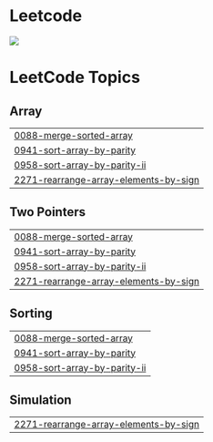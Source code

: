 # Leetcode
![](https://leetcard.jacoblin.cool/SuchandraPaul?ext=heatmap)

<!---LeetCode Topics Start-->
# LeetCode Topics
## Array
|  |
| ------- |
| [0088-merge-sorted-array](https://github.com/devSuchandra/Leetcode/tree/master/0088-merge-sorted-array) |
| [0941-sort-array-by-parity](https://github.com/devSuchandra/Leetcode/tree/master/0941-sort-array-by-parity) |
| [0958-sort-array-by-parity-ii](https://github.com/devSuchandra/Leetcode/tree/master/0958-sort-array-by-parity-ii) |
| [2271-rearrange-array-elements-by-sign](https://github.com/devSuchandra/Leetcode/tree/master/2271-rearrange-array-elements-by-sign) |
## Two Pointers
|  |
| ------- |
| [0088-merge-sorted-array](https://github.com/devSuchandra/Leetcode/tree/master/0088-merge-sorted-array) |
| [0941-sort-array-by-parity](https://github.com/devSuchandra/Leetcode/tree/master/0941-sort-array-by-parity) |
| [0958-sort-array-by-parity-ii](https://github.com/devSuchandra/Leetcode/tree/master/0958-sort-array-by-parity-ii) |
| [2271-rearrange-array-elements-by-sign](https://github.com/devSuchandra/Leetcode/tree/master/2271-rearrange-array-elements-by-sign) |
## Sorting
|  |
| ------- |
| [0088-merge-sorted-array](https://github.com/devSuchandra/Leetcode/tree/master/0088-merge-sorted-array) |
| [0941-sort-array-by-parity](https://github.com/devSuchandra/Leetcode/tree/master/0941-sort-array-by-parity) |
| [0958-sort-array-by-parity-ii](https://github.com/devSuchandra/Leetcode/tree/master/0958-sort-array-by-parity-ii) |
## Simulation
|  |
| ------- |
| [2271-rearrange-array-elements-by-sign](https://github.com/devSuchandra/Leetcode/tree/master/2271-rearrange-array-elements-by-sign) |
<!---LeetCode Topics End-->